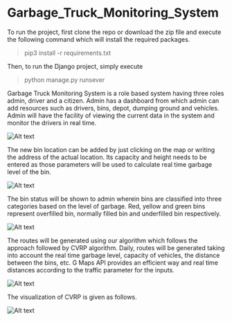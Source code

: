 # Garbage_Truck_Monitoring_System

To run the project, first clone the repo or download the zip file and execute the following command which will install the required packages.
> pip3 install -r requirements.txt

Then, to run the Django project, simply execute
> python manage.py runsever

Garbage Truck Monitoring System is a role based system having three roles admin, driver and a citizen. Admin has a dashboard from which admin can add resources such as drivers, bins, depot, dumping ground and vehicles. Admin will have the facility of viewing the current data in the system and monitor the drivers in real time. 

![Alt text](screenshots/dashboard.jpeg?raw=true "Dashboard")


The new bin location can be added by just clicking on the map or writing the address of the actual location. Its capacity and height needs to be entered as those parameters will be used to calculate real time garbage level of the bin.  

![Alt text](screenshots/addBin.jpeg?raw=true "Add a bin")


The bin status will be shown to admin wherein bins are classified into three categories based on the level of garbage. Red, yellow and green bins represent overfilled bin, normally filled bin and underfilled bin respectively.

![Alt text](screenshots/binStatus.jpeg?raw=true "Bin Status")


The routes will be generated using our algorithm which follows the approach followed by CVRP algorithm. Daily, routes will be generated taking into account the real time garbage level, capacity of vehicles, the distance between the bins, etc. G Maps API provides an efficient way and real time distances according to the traffic parameter for the inputs.  

![Alt text](screenshots/routes.jpeg?raw=true "Routes")

The visualization of CVRP is given as follows.

![Alt text](screenshots/CVRP.jpeg?raw=true "CVRP")

